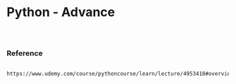 
# Python - Advance 

## 
```xml



```



### Reference
```xml

https://www.udemy.com/course/pythoncourse/learn/lecture/4953418#overview

```